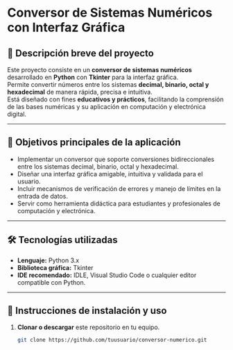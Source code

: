 # Conversor de Sistemas Numéricos con Interfaz Gráfica

## 📌 Descripción breve del proyecto
Este proyecto consiste en un **conversor de sistemas numéricos** desarrollado en **Python** con **Tkinter** para la interfaz gráfica.  
Permite convertir números entre los sistemas **decimal, binario, octal y hexadecimal** de manera rápida, precisa e intuitiva.  
Está diseñado con fines **educativos y prácticos**, facilitando la comprensión de las bases numéricas y su aplicación en computación y electrónica digital.

---

## 🎯 Objetivos principales de la aplicación
- Implementar un conversor que soporte conversiones bidireccionales entre los sistemas decimal, binario, octal y hexadecimal.
- Diseñar una interfaz gráfica amigable, intuitiva y validada para el usuario.
- Incluir mecanismos de verificación de errores y manejo de límites en la entrada de datos.
- Servir como herramienta didáctica para estudiantes y profesionales de computación y electrónica.

---

## 🛠️ Tecnologías utilizadas
- **Lenguaje:** Python 3.x  
- **Biblioteca gráfica:** Tkinter  
- **IDE recomendado:** IDLE, Visual Studio Code o cualquier editor compatible con Python.  

---

## 🚀 Instrucciones de instalación y uso
1. **Clonar o descargar** este repositorio en tu equipo.  
   ```bash
   git clone https://github.com/tuusuario/conversor-numerico.git
